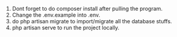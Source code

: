 1. Dont forget to do composer install after pulling the program.
2. Change the .env.example into .env.
3. do php artisan migrate to import/migrate all the database stuffs.
4. php artisan serve to run the project locally.
